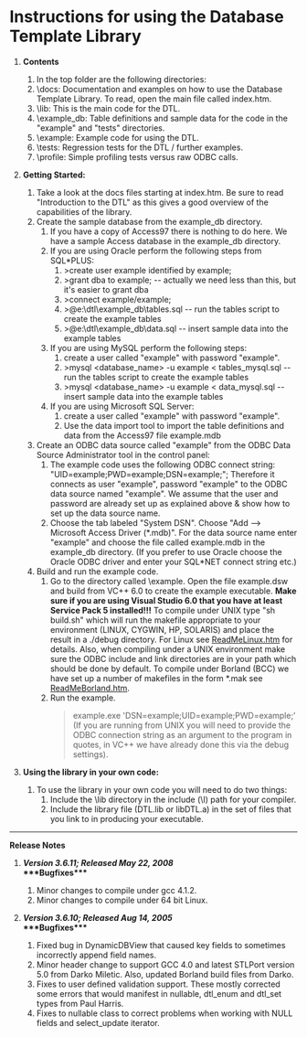 Instructions for using the Database Template Library
====================================================

1.  **Contents**
    1.  In the top folder are the following directories:
    2.  \\docs: Documentation and examples on how to use the Database Template Library. To read, open the main file called index.htm.
    3.  \\lib: This is the main code for the DTL.
    4.  \\example\_db: Table definitions and sample data for the code in the "example" and "tests" directories.
    5.  \\example: Example code for using the DTL.
    6.  \\tests: Regression tests for the DTL / further examples.
    7.  \\profile: Simple profiling tests versus raw ODBC calls.  
        
  
2.  **Getting Started:**
    1.  Take a look at the docs files starting at index.htm. Be sure to read "Introduction to the DTL" as this gives a good overview of the capabilities of the library.
    2.  Create the sample database from the example\_db directory.
        1.  If you have a copy of Access97 there is nothing to do here. We have a sample Access database in the example\_db directory.
        2.  If you are using Oracle perform the following steps from SQL\*PLUS:
            1.  \>create user example identified by example;
            2.  \>grant dba to example; -- actually we need less than this, but it's easier to grant dba
            3.  \>connect example/example;
            4.  \>@e:\\dtl\\example\_db\\tables.sql -- run the tables script to create the example tables
            5.  \>@e:\\dtl\\example\_db\\data.sql -- insert sample data into the example tables
        3.  If you are using MySQL perform the following steps:
            1.  create a user called "example" with password "example".
            2.  \>mysql <database\_name> -u example < tables\_mysql.sql -- run the tables script to create the example tables
            3.  \>mysql <database\_name> -u example < data\_mysql.sql -- insert sample data into the example tables
        4.  If you are using Microsoft SQL Server:
            1.  create a user called "example" with password "example".
            2.  Use the data import tool to import the table definitions and data from the Access97 file example.mdb
    3.  Create an ODBC data source called "example" from the ODBC Data Source Administrator tool in the control panel:
        1.  The example code uses the following ODBC connect string: "UID=example;PWD=example;DSN=example;"; Therefore it connects as user "example", password "example" to the ODBC data source named "example". We assume that the user and password are already set up as explained above & show how to set up the data source name.
        2.  Choose the tab labeled "System DSN". Choose "Add --> Microsoft Access Driver (\*.mdb)". For the data source name enter "example" and choose the file called example.mdb in the example\_db directory. (If you prefer to use Oracle choose the Oracle ODBC driver and enter your SQL\*NET connect string etc.)
    4.  Build and run the example code.
        1.  Go to the directory called \\example. Open the file example.dsw and build from VC++ 6.0 to create the example executable. **Make sure if you are using Visual Studio 6.0 that you have at least Service Pack 5 installed!!!** To compile under UNIX type "sh build.sh" which will run the makefile appropriate to your environment (LINUX, CYGWIN, HP, SOLARIS) and place the result in a ./debug directory. For Linux see [ReadMeLinux.htm](ReadMeLinux.htm) for details. Also, when compiling under a UNIX environment make sure the ODBC include and link directories are in your path which should be done by default. To compile under Borland (BCC) we have set up a number of makefiles in the form \*.mak see [ReadMeBorland.htm](ReadMeBorland.htm).
        2.  Run the example.  
             >example.exe 'DSN=example;UID=example;PWD=example;' (If you are running from UNIX you will need to provide the ODBC connection string as an argument to the program in quotes, in VC++ we have already done this via the debug settings).
  
5.  **Using the library in your own code:**
    1.  To use the library in your own code you will need to do two things:
        1.  Include the \\lib directory in the include (\\I) path for your compiler.
        2.  Include the library file (DTL.lib or libDTL.a) in the set of files that you link to in producing your executable.  
            
  

  

* * *

**Release Notes**

1.  _**Version 3.6.11; Released May 22, 2008**_  
    **\*\*\*Bugfixes\*\*\***
    
    1.  Minor changes to compile under gcc 4.1.2.
    2.  Minor changes to compile under 64 bit Linux.
    
      
    
2.  _**Version 3.6.10; Released Aug 14, 2005**_  
    **\*\*\*Bugfixes\*\*\***
    
    1.  Fixed bug in DynamicDBView that caused key fields to sometimes incorrectly append field names.
    2.  Minor header change to support GCC 4.0 and latest STLPort version 5.0 from Darko Miletic. Also, updated Borland build files from Darko.
    3.  Fixes to user defined validation support. These mostly corrected some errors that would manifest in nullable, dtl\_enum and dtl\_set types from Paul Harris.
    4.  Fixes to nullable class to correct problems when working with NULL fields and select\_update iterator.
    

